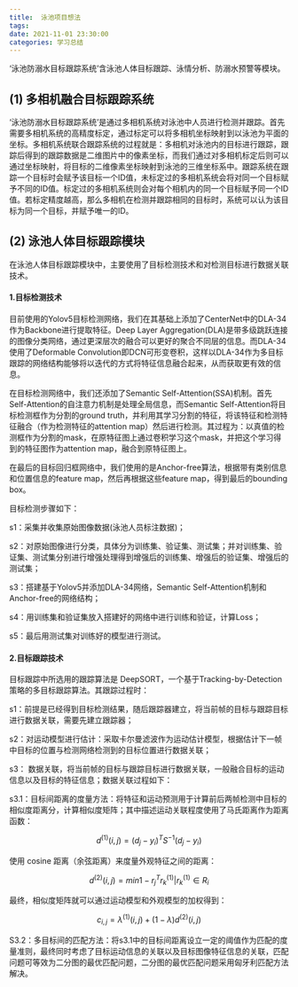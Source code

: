 ```yaml
---
title:  泳池项目想法
tags: 
date: 2021-11-01 23:30:00
categories: 学习总结
---
```


‘泳池防溺水目标跟踪系统’含泳池人体目标跟踪、泳情分析、防溺水预警等模块。

## (1) 多相机融合目标跟踪系统

‘泳池防溺水目标跟踪系统’是通过多相机系统对泳池中人员进行检测并跟踪。首先需要多相机系统的高精度标定，通过标定可以将多相机坐标映射到以泳池为平面的坐标。多相机系统联合跟踪系统的过程就是：多相机对泳池内的目标进行跟踪，跟踪后得到的跟踪数据是二维图片中的像素坐标，而我们通过对多相机标定后则可以通过坐标映射，将目标的二维像素坐标映射到泳池的三维坐标系中。跟踪系统在跟踪一个目标时会赋予该目标一个ID值，未标定过的多相机系统会将对同一个目标赋予不同的ID值。标定过的多相机系统则会对每个相机内的同一个目标赋予同一个ID值。若标定精度越高，那么多相机在检测并跟踪相同的目标时，系统可以认为该目标为同一个目标，并赋予唯一的ID。

## (2) 泳池人体目标跟踪模块

在泳池人体目标跟踪模块中，主要使用了目标检测技术和对检测目标进行数据关联技术。

#### 1.目标检测技术

目前使用的Yolov5目标检测网络，我们在其基础上添加了CenterNet中的DLA-34作为Backbone进行提取特征。Deep Layer Aggregation(DLA)是带多级跳跃连接的图像分类网络，通过更深层次的融合可以更好的聚合不同层的信息。而DLA-34使用了Deformable Convolution即DCN可形变卷积，这样以DLA-34作为多目标跟踪的网络结构能够将以迭代的方式将特征信息融合起来，从而获取更有效的信息。

在目标检测网络中，我们还添加了Semantic Self-Attention(SSA)机制。首先Self-Attention的自注意力机制是处理全局信息，而Semantic Self-Attention将目标检测框作为分割的ground truth，并利用其学习分割的特征，将该特征和检测特征融合（作为检测特征的attention map）然后进行检测。其过程为：以真值的检测框作为分割的mask，在原特征图上通过卷积学习这个mask，并把这个学习得到的特征图作为attention map，融合到原特征图上。

在最后的目标回归框网络中，我们使用的是Anchor-free算法，根据带有类别信息和位置信息的feature map，然后再根据这些feature map，得到最后的bounding box。

目标检测步骤如下：

s1：采集并收集原始图像数据(泳池人员标注数据)；

s2：对原始图像进行分类，具体分为训练集、验证集、测试集；并对训练集、验证集、测试集分别进行增强处理得到增强后的训练集、增强后的验证集、增强后的测试集；

s3：搭建基于Yolov5并添加DLA-34网络，Semantic Self-Attention机制和Anchor-free的网络结构；

s4：用训练集和验证集放入搭建好的网络中进行训练和验证，计算Loss；

s5：最后用测试集对训练好的模型进行测试。

#### 2.目标跟踪技术

目标跟踪中所选用的跟踪算法是 DeepSORT，一个基于Tracking-by-Detection策略的多目标跟踪算法。其跟踪过程时：

s1：前提是已经得到目标检测结果，随后跟踪器建立，将当前帧的目标与跟踪目标进行数据关联，需要先建立跟踪器；

s2：对运动模型进行估计：采取卡尔曼滤波作为运动估计模型，根据估计下一帧中目标的位置与检测网络检测到的目标位置进行数据关联；

s3： 数据关联，将当前帧的目标与跟踪目标进行数据关联，一般融合目标的运动信息以及目标的特征信息；数据关联过程如下：

s3.1：目标间距离的度量方法：将特征和运动预测用于计算前后两帧检测中目标的相似度距离分，计算相似度矩阵；其中描述运动关联程度使用了马氏距离作为距离函数：
 
$$
d^{(1)}(i,j) = (d_j - y_i)^T S^{-1} (d_j - y_i)
$$
 
使用 cosine 距离（余弦距离）来度量外观特征之间的距离：

$$
d^{(2)}(i,j) = min{1-r_j^Tr_k^{(1)}|r_k^{(1)} \in R_i }
$$
 
最终，相似度矩阵就可以通过运动模型和外观模型的加权得到：

$$
c_{i,j}= \lambda^{(1)}(i,j)+(1-\lambda)d^{(2)}(i,j)
$$
 
S3.2：多目标间的匹配方法：将s3.1中的目标间距离设立一定的阈值作为匹配的度量准则，最终同时考虑了目标运动信息的关联以及目标图像特征信息的关联，匹配问题可等效为二分图的最优匹配问题，二分图的最优匹配问题采用匈牙利匹配方法解决。
